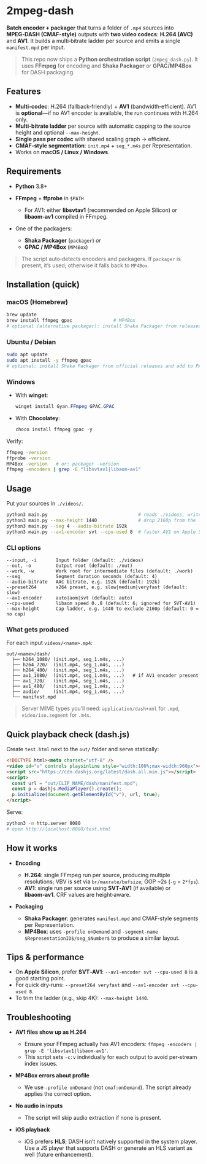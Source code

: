 # 2mpeg-dash

**Batch encoder + packager** that turns a folder of `.mp4` sources into **MPEG‑DASH (CMAF‑style)** outputs with **two video codecs**: **H.264 (AVC)** and **AV1**. It builds a multi‑bitrate ladder per source and emits a single `manifest.mpd` per input.

> This repo now ships a **Python orchestration script** (`2mpeg_dash.py`). It uses **FFmpeg** for encoding and **Shaka Packager** or **GPAC/MP4Box** for DASH packaging.

## Features

- **Multi‑codec**: H.264 (fallback‑friendly) + **AV1** (bandwidth‑efficient). AV1 is **optional**—if no AV1 encoder is available, the run continues with H.264 only.
- **Multi‑bitrate ladder** per source with automatic capping to the source height and optional `--max-height`.
- **Single pass per codec** with shared scaling graph → efficient.
- **CMAF‑style segmentation**: `init.mp4` + `seg_*.m4s` per Representation.
- Works on **macOS / Linux / Windows**.

## Requirements

- **Python** 3.8+
- **FFmpeg** + **ffprobe** in `$PATH`

  - For AV1: either **libsvtav1** (recommended on Apple Silicon) or **libaom‑av1** compiled in FFmpeg.

- One of the packagers:

  - **Shaka Packager** (`packager`) _or_
  - **GPAC / MP4Box** (`MP4Box`)

> The script auto‑detects encoders and packagers. If `packager` is present, it’s used; otherwise it falls back to `MP4Box`.

## Installation (quick)

### macOS (Homebrew)

```bash
brew update
brew install ffmpeg gpac               # MP4Box
# optional (alternative packager): install Shaka Packager from releases and add to PATH
```

### Ubuntu / Debian

```bash
sudo apt update
sudo apt install -y ffmpeg gpac
# optional: install Shaka Packager from official releases and add to PATH
```

### Windows

- With **winget**:

  ```powershell
  winget install Gyan.FFmpeg GPAC.GPAC
  ```

- With **Chocolatey**:

  ```powershell
  choco install ffmpeg gpac -y
  ```

Verify:

```bash
ffmpeg -version
ffprobe -version
MP4Box -version   # or: packager -version
ffmpeg -encoders | grep -E "libsvtav1|libaom-av1"
```

## Usage

Put your sources in `./videos/`.

```bash
python3 main.py                                 # reads ./videos, writes ./out
python3 main.py --max-height 1440               # drop 2160p from the ladder
python3 main.py --seg 4 --audio-bitrate 192k
python3 main.py --av1-encoder svt --cpu-used 8  # faster AV1 on Apple Silicon
```

### CLI options

```
--input, -i       Input folder (default: ./videos)
--out, -o         Output root (default: ./out)
--work, -w        Work root for intermediate files (default: ./work)
--seg             Segment duration seconds (default: 4)
--audio-bitrate   AAC bitrate, e.g. 192k (default: 192k)
--preset264       x264 preset, e.g. slow|medium|veryfast (default: slow)
--av1-encoder     auto|aom|svt (default: auto)
--cpu-used        libaom speed 0..8 (default: 6; ignored for SVT‑AV1)
--max-height      Cap ladder, e.g. 1440 to exclude 2160p (default: 0 = no cap)
```

### What gets produced

For each input `videos/<name>.mp4`:

```
out/<name>/dash/
  ├── h264_1080/ (init.mp4, seg_1.m4s, ...)
  ├── h264_720/  (init.mp4, seg_1.m4s, ...)
  ├── h264_480/  (init.mp4, seg_1.m4s, ...)
  ├── av1_1080/  (init.mp4, seg_1.m4s, ...)   # if AV1 encoder present
  ├── av1_720/   (init.mp4, seg_1.m4s, ...)
  ├── av1_480/   (init.mp4, seg_1.m4s, ...)
  ├── audio/     (init.mp4, seg_1.m4s, ...)
  └── manifest.mpd
```

> Server MIME types you’ll need: `application/dash+xml` for `.mpd`, `video/iso.segment` for `.m4s`.

## Quick playback check (dash.js)

Create `test.html` next to the `out/` folder and serve statically:

```html
<!DOCTYPE html><meta charset="utf-8" />
<video id="v" controls playsinline style="width:100%;max-width:960px"></video>
<script src="https://cdn.dashjs.org/latest/dash.all.min.js"></script>
<script>
  const url = "out/CLIP_NAME/dash/manifest.mpd";
  const p = dashjs.MediaPlayer().create();
  p.initialize(document.getElementById("v"), url, true);
</script>
```

Serve:

```bash
python3 -m http.server 8080
# open http://localhost:8080/test.html
```

## How it works

- **Encoding**

  - **H.264**: single FFmpeg run per source, producing multiple resolutions; VBV is set via `br/maxrate/bufsize`; GOP \~2s (`-g` = `2*fps`).
  - **AV1**: single run per source using **SVT‑AV1** (if available) or **libaom‑av1**. CRF values are height‑aware.

- **Packaging**

  - **Shaka Packager**: generates `manifest.mpd` and CMAF‑style segments per Representation.
  - **MP4Box**: uses `-profile onDemand` and `-segment-name $RepresentationID$/seg_$Number$` to produce a similar layout.

## Tips & performance

- On **Apple Silicon**, prefer **SVT‑AV1**: `--av1-encoder svt --cpu-used 8` is a good starting point.
- For quick dry‑runs: `--preset264 veryfast` and `--av1-encoder svt --cpu-used 8`.
- To trim the ladder (e.g., skip 4K): `--max-height 1440`.

## Troubleshooting

- **AV1 files show up as H.264**

  - Ensure your FFmpeg actually has AV1 encoders: `ffmpeg -encoders | grep -E 'libsvtav1|libaom-av1'`.
  - This script sets `-c:v` individually for each output to avoid per‑stream index issues.

- **MP4Box errors about profile**

  - We use `-profile onDemand` (not `cmaf:onDemand`). The script already applies the correct option.

- **No audio in inputs**

  - The script will skip audio extraction if none is present.

- **iOS playback**

  - iOS prefers **HLS**; DASH isn’t natively supported in the system player. Use a JS player that supports DASH or generate an HLS variant as well (future enhancement).
